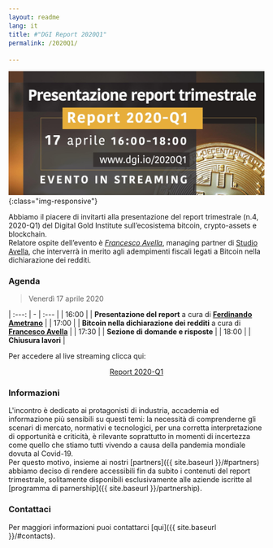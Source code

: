 ```yaml
---
layout: readme
lang: it
title: #"DGI Report 2020Q1"
permalink: /2020Q1/

---
```


![2020Q1-agenda](/img/events/20200417-2020Q1-web.jpg){:class="img-responsive"}

Abbiamo il piacere di invitarti alla presentazione del
report trimestrale (n.4, 2020-Q1) del Digital Gold Institute
sull’ecosistema bitcoin, crypto-assets e blockchain.  
Relatore ospite dell’evento è [*Francesco Avella*](https://www.linkedin.com/in/francesco-avella-84b1a111/?originalSubdomain=it"),
managing partner di [Studio Avella](http://www.studioavella.it/),
che interverrà in merito agli adempimenti fiscali legati a Bitcoin
nella dichiarazione dei redditi.

### Agenda

>Venerdì 17 aprile 2020
>
| :---: | - | :--- |
| 16:00 | | **Presentazione del report** a cura di [**Ferdinando Ametrano**](http://www.ametrano.net/) |
| 17:00 | | **Bitcoin nella dichiarazione dei redditi** a cura di [**Francesco Avella**](https://www.linkedin.com/in/francesco-avella-84b1a111/?originalSubdomain=it") |
| 17:30 | | **Sezione di domande e risposte** |
| 18:00 | | **Chiusura lavori** |

Per accedere al live streaming clicca qui:  
<p align="center">
<a href="https://youtu.be/wLfSnNaGrWk" class="btn btn-primary btn-xl page-scroll">Report 2020-Q1</a>
</p>

### Informazioni

L'incontro è dedicato ai protagonisti di industria,
accademia ed informazione più sensibili su questi temi:
la necessità di comprenderne gli scenari di mercato,
normativi e tecnologici, per una corretta interpretazione
di opportunità e criticità, è rilevante soprattutto in momenti
di incertezza come quello che stiamo tutti vivendo a causa della
pandemia mondiale dovuta al Covid-19.  
Per questo motivo, insieme ai nostri [partners]({{ site.baseurl }}/#partners)
abbiamo deciso di rendere accessibili fin da subito i contenuti del report trimestrale,
solitamente disponibili esclusivamente alle aziende iscritte al [programma di parnership]({{ site.baseurl }}/partnership).

### Contattaci

Per maggiori informazioni puoi contattarci [qui]({{ site.baseurl }}/#contacts).
